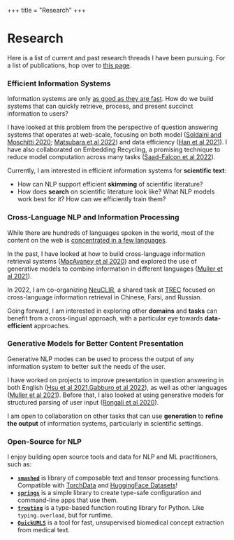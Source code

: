 +++
title = "Research"
+++

# Research

Here is a list of current and past research threads I have been pursuing.
For a list of publications, hop over to [this page](/publications).

<div id='research-full'>

<div id='eff-info-sys'>

### Efficient Information Systems

Information systems are only [as good as they are fast][15].
How do we build systems that can quickly retrieve, process, and present succinct information to users?

I have looked at this problem from the perspective of question answering systems that operates at web-scale, focusing on both model ([Soldaini and Moschitti 2020][17]; [Matsubara et al 2022][18]) and data efficiency ([Han et al 2021][19]). I have also collaborated on Embedding Recycling, a promising technique to reduce model computation across many tasks ([Saad-Falcon et al 2022][20]).

Currently, I am interested in efficient information systems for **scientific text**:

- How can NLP support efficient **skimming** of scientific literature?
- How does **search** on scientific literature look like? What NLP models work best for it? How can we efficiently train them?

</div>

<div id='cross-lang'>

### Cross-Language NLP and Information Processing

While there are hundreds of languages spoken in the world, most of the content on the web is [concentrated in a few languages][16].

In the past, I have looked at how to build cross-language information retrieval systems ([MacAvaney et al 2020][21]) and explored the use of generative models to combine information in different languages ([Muller et al 2021][22]).

In 2022, I am co-organizing [NeuCLIR][23], a shared task at [TREC][24] focused on cross-language information retrieval in Chinese, Farsi, and Russian.

Going forward, I am interested in exploring other **domains** and **tasks** can benefit from a cross-lingual approach, with a particular eye towards **data-efficient** approaches.

</div>

<div id='generation'>

### Generative Models for Better Content Presentation

Generative NLP modes can be used to process the output of any information system to better suit the needs of the user.

I have worked on projects to improve presentation in question answering in both English ([Hsu et al 2021][31],[Gabburo et al 2022][33]), as well as other languages ([Muller et al 2021][22]). Before that, I also looked at using generative models for structured parsing of user input ([Rongali et al 2020][32]).

I am open to collaboration on other tasks that can use **generation** to **refine the output** of information systems, particularly in scientific settings.

</div>

<div id='oss-nlp'>

### Open-Source for NLP

I enjoy building open source tools and data for NLP and ML practitioners, such as:

- [**`smashed`**][25] is library of composable text and tensor processing functions. Compatible with [TorchData][26] and [HuggingFace Datasets][27]!
- [**`springs`**][28] is a simple library to create type-safe configuration and command-line apps that use them.
- [**`trouting`**][29] is a type-based function routing library for Python. Like `typing.overload`, but for runtime.
- [**`QuickUMLS`**][30] is a tool for fast, unsupervised biomedical concept extraction from medical text.

</div>

</div>

[15]: https://web.archive.org/web/20220922170031/https://www.nytimes.com/2012/03/01/technology/impatient-web-users-flee-slow-loading-sites.html
[16]: https://www.semanticscholar.org/paper/Tracking-Knowledge-Propagation-Across-Wikipedia-Valentim-Comarela/a3907f55ab5e5853351529db8e03e5784a93a368
[17]: https://doi.org/10.18653/v1/2020.acl-main.504
[18]: https://arxiv.org/abs/2201.05767
[19]: https://aclanthology.org/2021.eacl-main.261
[20]: https://arxiv.org/abs/2207.04993
[21]: https://doi.org/10.1007/978-3-030-45442-5_31
[22]: https://arxiv.org/abs/2110.07150
[23]: https://neuclir.github.io/
[24]: https://trec.nist.gov/
[25]: https://github.com/allenai/smashed
[26]: https://pytorch.org/data/beta/index.html
[27]: https://huggingface.co/docs/datasets/
[28]: https://springs.soldaini.net/
[29]: https://github.com/soldni/trouting
[30]: https://github.com/Georgetown-IR-Lab/QuickUMLS
[31]: http://dx.doi.org/10.18653/v1/2021.findings-acl.374
[32]: https://doi.org/10.1145/3366423.3380064
[33]: https://arxiv.org/abs/2210.12865
